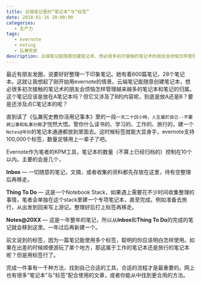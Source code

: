 ```yaml
---
title: 云端笔记里的“笔记本”与“标签”
date: 2018-01-16 20:00:00
categories:
   - 生产力
tags:
   - evernote
   - noting
   - 弘兼宪史
description: 云端笔记能随意创建笔记本，想必很多初次接触的笔记术的朋友会烦恼怎样管理越来越多的笔记本和笔记的归属。这个笔记应该是放在A笔记本吗？但它又涉及了B的内容呢，到底是放A还是B？要是还涉及点C笔记本的呢？
---
```


最近有朋友发圈，说要好好整理一下印象笔记。她有着600篇笔记，28个笔记本。这就让我想起了刚开始用evernote的情景。云端笔记能随意创建笔记本，想必很多初次接触的笔记术的朋友会烦恼怎样管理越来越多的笔记本和笔记的归属。这个笔记应该是放在A笔记本吗？但它又涉及了B的内容呢，到底是放A还是B？要是还涉及点C笔记本的呢？

直到读了《弘兼宪史教你活用记事本》里的一段`一天二十四小時，人生屬於自己--不要將公事和私事分開`才恍然大悟。管你什么读书的、学习的、工作的、旅行的，建一个`Notes@年份`的笔记本通通都放到里面去。这时候标签就能大显身手，evernote支持100,000个标签，数量足够用上一辈子了吧。

Evernote作为笔者的KPM工具，笔记本的数量（不算上已经归档的）控制在10个以内。主要的会是几个，

**Inbox** — 一切随意的笔记，文摘，或者收集的资料都先存放在这里，待有空整理后再移走。

**Thing To Do** — 这是一个Notebook Stack，如果遇上需要花不少时间收集整理的事情，笔者会单独在这个stack里建一个专项笔记本，直至完成。例如准备去旅行，从出发到回来写上游记。整理好后打上标签再移走。

**Notes@20XX** — 这是一年整年的笔记，所以从**Inbox**和**Thing To Do**的完成的笔记就会移到这里。一年过后再新建一个。



前文说到的标签，因为一篇笔记能使用多个标签，聪明的你应该明白怎样使用。如果在出差的时候顺便游玩了某个地方，那这属于工作的笔记本还是旅行的笔记本呢？但是用标签行了。



完成一件事有一千种方法，找到自己合适的工具，合适的流程才是最重要的。网上也有很多“笔记本”与“标签”配合使用的文章，或者你能从中找到更合用的方法。

